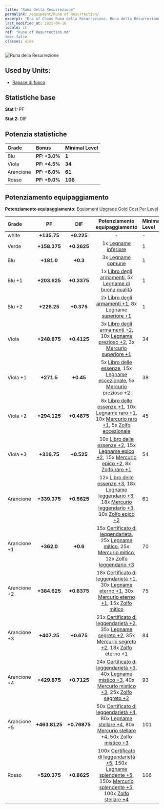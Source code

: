 ```yaml
---
title: "Runa della Resurrezione"
permalink: /equipment/Rune of Resurrection/
excerpt: "Era of Chaos Runa della Resurrezione. Runa della Resurrezione"
last_modified_at: 2021-04-16
locale: it
ref: "Rune of Resurrection.md"
toc: false
classes: wide
---
```


  ![Runa della Resurrezione](/images/e/e_9072.png)

## Used by Units:

* [Rapace di fuoco](/it/units/Firebird/) 


## Statistiche base
 **Stat 1:** PF

 **Stat 2:** DIF

## Potenzia statistiche

  |     Grade    |   Bonus | Minimal Level | 
  |:-------------|:--------|:--------------| 
  | Blu | **PF: +3.0%** | **1** | 
  | Viola | **PF: +4.5%** | **34** | 
  | Arancione | **PF: +6.0%** | **61** | 
  | Rosso | **PF: +9.0%** | **106** | 


## Potenziamento equipaggiamento
 **Potenziamento equipaggiamento:** [Equipment Upgrade Gold Cost Per Level](/equipment/EquipmentUpgradeCostPerLevel/) 

  |          Grade      | PF | DIF | Potenziamento equipaggiamento | Minimal Level |
  |:--------------------|:---------:|:---------:|:----------------:|:--------------|
  | white | **+135.75** | **+0.225** | - | - |
  | Verde | **+158.375** | **+0.2625** | 1x [Legname inferiore](/it/Items/mat_1/) | 1 |
  | Blu | **+181.0** | **+0.3** | 3x [Legname comune](/it/Items/mat_7/) | 1 |
  | Blu +1 | **+203.625** | **+0.3375** | 1x [Libro degli armamenti](/it/Items/mat_18/), 5x [Legname di buona qualità](/it/Items/mat_13/) | 1 |
  | Blu +2 | **+226.25** | **+0.375** | 2x [Libro degli armamenti +1](/it/Items/mat_25/), 8x [Legname superiore +1](/it/Items/mat_20/) | 1 |
  | Viola | **+248.875** | **+0.4125** | 3x [Libro degli armamenti +2](/it/Items/mat_32/), 10x [Legname prezioso +2](/it/Items/mat_27/), 3x [Mercurio superiore +1](/it/Items/mat_21/) | 34 |
  | Viola +1 | **+271.5** | **+0.45** | 5x [Libro delle essenze](/it/Items/mat_39/), 15x [Legname eccezionale](/it/Items/mat_34/), 5x [Mercurio prezioso +2](/it/Items/mat_28/) | 38 |
  | Viola +2 | **+294.125** | **+0.4875** | 8x [Libro delle essenze +1](/it/Items/mat_46/), 10x [Legname raro +1](/it/Items/mat_41/), 10x [Mercurio raro +1](/it/Items/mat_42/), 5x [Zolfo eccezionale](/it/Items/mat_36/) | 45 |
  | Viola +3 | **+316.75** | **+0.525** | 10x [Libro delle essenze +2](/it/Items/mat_53/), 15x [Legname epico +2](/it/Items/mat_48/), 15x [Mercurio epico +2](/it/Items/mat_49/), 8x [Zolfo raro +1](/it/Items/mat_43/) | 54 |
  | Arancione | **+339.375** | **+0.5625** | 12x [Libro delle essenze +3](/it/Items/mat_60/), 18x [Legname leggendario +3](/it/Items/mat_55/), 18x [Mercurio leggendario +3](/it/Items/mat_56/), 10x [Zolfo epico +2](/it/Items/mat_50/) | 61 |
  | Arancione +1 | **+362.0** | **+0.6** | 15x [Certificato di leggendarietà](/it/Items/mat_67/), 25x [Legname mitico](/it/Items/mat_62/), 25x [Mercurio mitico](/it/Items/mat_63/), 12x [Zolfo leggendario +3](/it/Items/mat_57/) | 70 |
  | Arancione +2 | **+384.625** | **+0.6375** | 18x [Certificato di leggendarietà +1](/it/Items/mat_74/), 30x [Legname eterno +1](/it/Items/mat_69/), 30x [Mercurio eterno +1](/it/Items/mat_70/), 15x [Zolfo mitico](/it/Items/mat_64/) | 75 |
  | Arancione +3 | **+407.25** | **+0.675** | 21x [Certificato di leggendarietà +2](/it/Items/mat_81/), 35x [Legname segreto +2](/it/Items/mat_76/), 35x [Mercurio segreto +2](/it/Items/mat_77/), 18x [Zolfo eterno +1](/it/Items/mat_71/) | 84 |
  | Arancione +4 | **+429.875** | **+0.7125** | 24x [Certificato di leggendarietà +3](/it/Items/mat_88/), 40x [Legname mistico +3](/it/Items/mat_83/), 40x [Mercurio mistico +3](/it/Items/mat_84/), 25x [Zolfo segreto +2](/it/Items/mat_78/) | 93 |
  | Arancione +5 | **+463.8125** | **+0.76875** | 50x [Certificato di leggendarietà +4](/it/Items/mat_95/), 80x [Legname stellare +4](/it/Items/mat_90/), 80x [Mercurio stellare +4](/it/Items/mat_91/), 50x [Zolfo mistico +3](/it/Items/mat_85/) | 101 |
  | Rosso | **+520.375** | **+0.8625** | 100x [Certificato di leggendarietà +5](/it/Items/mat_102/), 150x [Legname splendente +5](/it/Items/mat_97/), 150x [Mercurio splendente +5](/it/Items/mat_98/), 100x [Zolfo stellare +4](/it/Items/mat_92/) | 106 |

